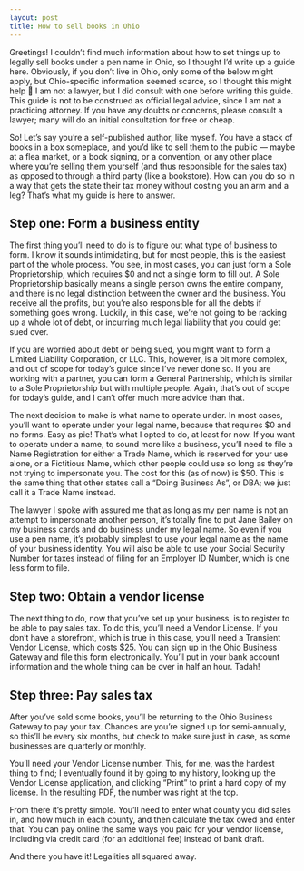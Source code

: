 ```yaml
---
layout: post
title: How to sell books in Ohio
---
```

Greetings! I couldn’t find much information about how to set things up to legally sell books under a pen name in Ohio, so I thought I’d write up a guide here. Obviously, if you don’t live in Ohio, only some of the below might apply, but Ohio-specific information seemed scarce, so I thought this might help 🙂 I am not a lawyer, but I did consult with one before writing this guide. This guide is not to be construed as official legal advice, since I am not a practicing attorney. If you have any doubts or concerns, please consult a lawyer; many will do an initial consultation for free or cheap.

So! Let’s say you’re a self-published author, like myself. You have a stack of books in a box someplace, and you’d like to sell them to the public — maybe at a flea market, or a book signing, or a convention, or any other place where you’re selling them yourself (and thus responsible for the sales tax) as opposed to through a third party (like a bookstore). How can you do so in a way that gets the state their tax money without costing you an arm and a leg? That’s what my guide is here to answer.

 

## Step one: Form a business entity

The first thing you’ll need to do is to figure out what type of business to form. I know it sounds intimidating, but for most people, this is the easiest part of the whole process. You see, in most cases, you can just form a Sole Proprietorship, which requires $0 and not a single form to fill out. A Sole Proprietorship basically means a single person owns the entire company, and there is no legal distinction between the owner and the business. You receive all the profits, but you’re also responsible for all the debts if something goes wrong. Luckily, in this case, we’re not going to be racking up a whole lot of debt, or incurring much legal liability that you could get sued over.

If you are worried about debt or being sued, you might want to form a Limited Liability Corporation, or LLC. This, however, is a bit more complex, and out of scope for today’s guide since I’ve never done so. If you are working with a partner, you can form a General Partnership, which is similar to a Sole Proprietorship but with multiple people. Again, that’s out of scope for today’s guide, and I can’t offer much more advice than that.

The next decision to make is what name to operate under. In most cases, you’ll want to operate under your legal name, because that requires $0 and no forms. Easy as pie! That’s what I opted to do, at least for now. If you want to operate under a name, to sound more like a business, you’ll need to file a Name Registration for either a Trade Name, which is reserved for your use alone, or a Fictitious Name, which other people could use so long as they’re not trying to impersonate you. The cost for this (as of now) is $50. This is the same thing that other states call a “Doing Business As”, or DBA; we just call it a Trade Name instead.

The lawyer I spoke with assured me that as long as my pen name is not an attempt to impersonate another person, it’s totally fine to put Jane Bailey on my business cards and do business under my legal name. So even if you use a pen name, it’s probably simplest to use your legal name as the name of your business identity. You will also be able to use your Social Security Number for taxes instead of filing for an Employer ID Number, which is one less form to file.

 

## Step two: Obtain a vendor license

The next thing to do, now that you’ve set up your business, is to register to be able to pay sales tax. To do this, you’ll need a Vendor License. If you don’t have a storefront, which is true in this case, you’ll need a Transient Vendor License, which costs $25. You can sign up in the Ohio Business Gateway and file this form electronically. You’ll put in your bank account information and the whole thing can be over in half an hour. Tadah!

 

## Step three: Pay sales tax

After you’ve sold some books, you’ll be returning to the Ohio Business Gateway to pay your tax. Chances are you’re signed up for semi-annually, so this’ll be every six months, but check to make sure just in case, as some businesses are quarterly or monthly.

You’ll need your Vendor License number. This, for me, was the hardest thing to find; I eventually found it by going to my history, looking up the Vendor License application, and clicking “Print” to print a hard copy of my license. In the resulting PDF, the number was right at the top.

From there it’s pretty simple. You’ll need to enter what county you did sales in, and how much in each county, and then calculate the tax owed and enter that. You can pay online the same ways you paid for your vendor license, including via credit card (for an additional fee) instead of bank draft.


And there you have it! Legalities all squared away.